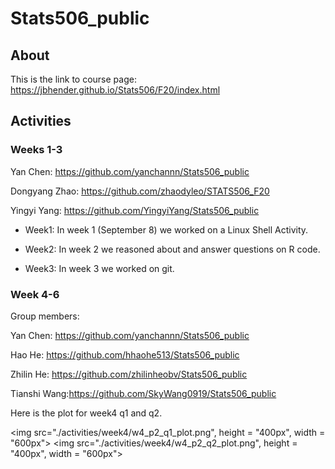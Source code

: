 # Stats506_public

## About

This is the link to course page: https://jbhender.github.io/Stats506/F20/index.html

## Activities 

### Weeks 1-3

Yan Chen: https://github.com/yanchannn/Stats506_public

Dongyang Zhao: https://github.com/zhaodyleo/STATS506_F20 

Yingyi Yang: https://github.com/YingyiYang/Stats506_public


* Week1: In week 1 (September 8) we worked on a Linux Shell Activity. 

* Week2: In week 2 we reasoned about and answer questions on R code.

* Week3: In week 3 we worked on git.


### Week 4-6

Group members:

Yan Chen: https://github.com/yanchannn/Stats506_public

Hao He: https://github.com/hhaohe513/Stats506_public

Zhilin He: https://github.com/zhilinheobv/Stats506_public

Tianshi Wang:https://github.com/SkyWang0919/Stats506_public


Here is the plot for week4 q1 and q2.

<img src="./activities/week4/w4_p2_q1_plot.png", height = "400px", width = "600px">
<img src="./activities/week4/w4_p2_q2_plot.png", height = "400px", width = "600px">




